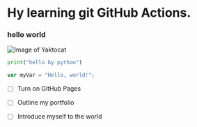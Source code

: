 # Hy  learning git GitHub Actions.
### hello world
![Image of Yaktocat](https://octodex.github.com/images/yaktocat.png)
~~~ python
print("hello by python")
~~~
``` javascript
var myVar = "Hello, world!";
```
- [ ] Turn on GitHub Pages
- [ ] Outline my portfolio
- [ ] Introduce myself to the world





